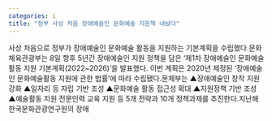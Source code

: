 ```yaml
---
categories: i
title: "정부 사상 처음 장애예술인 문화예술 지원책 내놨다"
---
```

사상 처음으로 정부가 장애예술인 문화예술 활동을 지원하는 기본계획을 수립했다.문화체육관광부는 8일 향후 5년간 장애예술인 지원 정책을 담은 ‘제1차 장애예술인 문화예술활동 지원 기본계획(2022~2026)’을 발표했다. 이번 계획은 2020년 제정된 ‘장애예술인 문화예술활동 지원에 관한 법률’에 따라 수립됐다.문체부는 ▲장애예술인 창작 지원 강화 ▲일자리 등 자립 기반 조성 ▲문화예술 활동 접근성 확대 ▲지원정책 기반 조성 ▲예술활동 지원 전문인력 교육 지원 등 5개 전략과 10개 정책과제를 추진한다.지난해 한국문화관광연구원의 장애